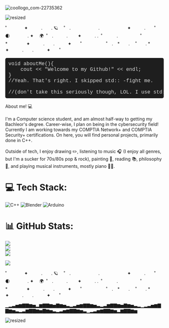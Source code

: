  ![coollogo_com-22735362](https://github.com/user-attachments/assets/059ac920-df27-4e69-8e5f-63881bf3e2ff) <!--Name image-->
 
![resized](https://github.com/user-attachments/assets/cb509e98-5198-4535-bbf7-7336a5fea5ac) <!--Neon Divider -->






˚　　　　✦　　　.　　. 🪐　 ˚　.　　　　 　　.　　　　　　 ✦　　　.　　˚　🌒　　　　. ✦ 　🌍  ˚　.　　　.　　 ✦　　　.     .  ˚　
 　　.  　 　　　˚　　　　　*　　 　　✦　　　.　　.　　　✦　　˚ 　　　 　　˚　.　*　　. 　˚　　.   *　　 　　✦　　　.　　.　　　✦　　˚ 　　

<pre style="font-family: 'Courier New', monospace; font-size: 16px; background-color: #1e1e1e; color: #dcdcdc; padding: 10px; border-radius: 5px;">
void aboutMe(){<br>    cout << "Welcome to my Github!" << endl;<br>}<br>//Yeah. That's right. I skipped std:: -fight me. <br><br>//(don't take this seriously though, LOL. I use std::)
</pre>


About me! 💻<br><br>
I'm a Computer science student, and am almost half-way to getting my Bachleor's degree. Career-wise, I plan on being in the cybersecurity
field! Currently I am working towards my COMPTIA Network+ and COMPTIA Security+ certifications. On here, you will find personal projects, 
primarily done in C++.<br><br>
Outside of tech, I enjoy drawing ✏️, listening to music 🎧 (I enjoy all genres, but I'm a sucker for 70s/80s pop & rock), painting 🎨, reading 📚, 
philosophy 🧠, and playing musical instruments, mostly piano 🎹🥁.



# 💻 Tech Stack:
![C++](https://img.shields.io/badge/c++-%2300599C.svg?style=for-the-badge&logo=c%2B%2B&logoColor=white) ![Blender](https://img.shields.io/badge/blender-%23F5792A.svg?style=for-the-badge&logo=blender&logoColor=white) ![Arduino](https://img.shields.io/badge/-Arduino-00979D?style=for-the-badge&logo=Arduino&logoColor=white)
# 📊 GitHub Stats:
![](https://github-readme-stats.vercel.app/api?username=AnnaBananas2005&theme=dark&hide_border=false&include_all_commits=false&count_private=false)<br/>
![](https://nirzak-streak-stats.vercel.app/?user=AnnaBananas2005&theme=dark&hide_border=false)<br/>
![](https://github-readme-stats.vercel.app/api/top-langs/?username=AnnaBananas2005&theme=dark&hide_border=false&include_all_commits=false&count_private=false&layout=compact)

[![](https://visitcount.itsvg.in/api?id=AnnaBananas2005&icon=0&color=0)](https://visitcount.itsvg.in)

˚　　　　✦　　　.　　. 🪐　 ˚　.　　　　 　　.　　　　　　 ✦　　　.　　˚　🌒　　　　. ✦ 　🌍  ˚　.　　　.　　 ✦　　　.     .  ˚　
 　　.  　 　　　˚　　　　　*　　 　　✦　　　.　　.　　　✦　　˚ 　　　 　　˚　.　*　　. 　˚　　.   *　　 　　✦　　　.　　.　　　✦　　˚ 　
 
▁▂▃▅▆▇▇▆▅▂▆▇▇▆▅▇▆▅▃▂▃▅▆▇▇▆▅▃▂▃▆▇▇▆▅▇▆▅▃▂▁▂▃▅▆▇▇▆▅▃▂▃▆▇▇▆▅▇▆▅▃▂▃▅▆▇▇▆▅▃▁▂▃▅▆▇▇▆▅▂▆▇▇▆▅

![resized](https://github.com/user-attachments/assets/d6a7b1ff-740b-463d-8418-7e135722a92b) <!--Neon Divider -->

<!-- Proudly created with GPRM ( https://gprm.itsvg.in ) -->
